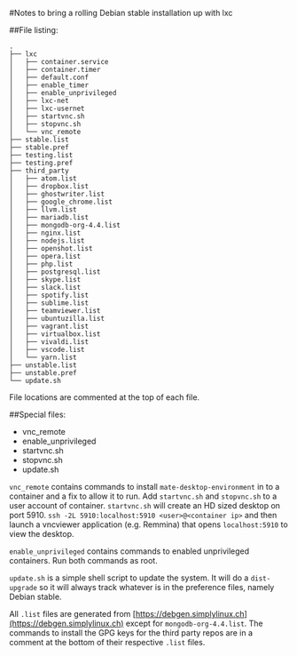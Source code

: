 #Notes to bring a rolling Debian stable installation up with lxc

##File listing:

```
.
├── lxc
│   ├── container.service
│   ├── container.timer
│   ├── default.conf
│   ├── enable_timer
│   ├── enable_unprivileged
│   ├── lxc-net
│   ├── lxc-usernet
│   ├── startvnc.sh
│   ├── stopvnc.sh
│   └── vnc_remote
├── stable.list
├── stable.pref
├── testing.list
├── testing.pref
├── third_party
│   ├── atom.list
│   ├── dropbox.list
│   ├── ghostwriter.list
│   ├── google_chrome.list
│   ├── llvm.list
│   ├── mariadb.list
│   ├── mongodb-org-4.4.list
│   ├── nginx.list
│   ├── nodejs.list
│   ├── openshot.list
│   ├── opera.list
│   ├── php.list
│   ├── postgresql.list
│   ├── skype.list
│   ├── slack.list
│   ├── spotify.list
│   ├── sublime.list
│   ├── teamviewer.list
│   ├── ubuntuzilla.list
│   ├── vagrant.list
│   ├── virtualbox.list
│   ├── vivaldi.list
│   ├── vscode.list
│   └── yarn.list
├── unstable.list
├── unstable.pref
└── update.sh

```

File locations are commented at the top of each file.

##Special files:
 - vnc_remote
 - enable_unprivileged
 - startvnc.sh
 - stopvnc.sh
 - update.sh

```vnc_remote``` contains commands to install ```mate-desktop-environment``` in to a container and a fix to allow it to run.  Add ```startvnc.sh``` and ```stopvnc.sh``` to a user account of container.  ```startvnc.sh``` will create an HD sized desktop on port 5910.  ```ssh -2L 5910:localhost:5910 <user>@<container ip>``` and then launch a vncviewer application (e.g. Remmina) that opens ```localhost:5910``` to view the desktop.

```enable_unprivileged``` contains commands to enabled unprivileged containers.  Run both commands as root.

```update.sh``` is a simple shell script to update the system.  It will do a ```dist-upgrade``` so it will always track whatever is in the preference files, namely Debian stable.

All ```.list``` files are generated from [https://debgen.simplylinux.ch](https://debgen.simplylinux.ch) except for ```mongodb-org-4.4.list```.  The commands to install the GPG keys for the third party repos are in a comment at the bottom of their respective ```.list``` files.
